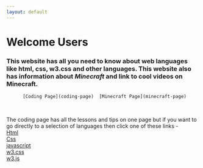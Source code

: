 ```yaml
---
layout: default
---
```


# [](#header-1)Welcome Users

### [](#header-3)This website has all you need to know about web languages like **html**, **css**, **w3.css** and other languages. This website also has information about _**Minecraft**_ and link to cool videos on Minecraft.
          [Coding Page](coding-page)  [Minecraft Page](minecraft-page)
<br />

The coding page has all the lessons and tips on one page but if you want to go directly to a selection of languages then click one of these links -
<br />
[Html](html-lessons)
<br />
[Css](css-lessons)
<br />
[javascript](javascript-lessons)
<br />
[w3.css](w3-css-lessons)
<br />
[w3.js](w3-js-lessons)
